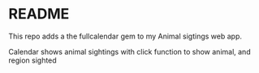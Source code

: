 # README

This repo adds a the fullcalendar gem to my Animal sigtings web app.

Calendar shows animal sightings with click function to show animal, and region sighted

